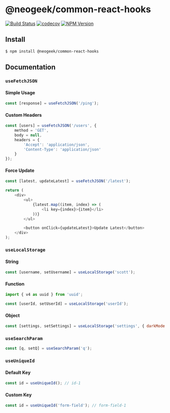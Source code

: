 # @neogeek/common-react-hooks

[![Build Status](https://travis-ci.com/neogeek/common-react-hooks.svg?branch=master)](https://travis-ci.com/neogeek/common-react-hooks)
[![codecov](https://codecov.io/gh/neogeek/common-react-hooks/branch/master/graph/badge.svg)](https://codecov.io/gh/neogeek/common-react-hooks)
[![NPM Version](http://img.shields.io/npm/v/@neogeek/common-react-hooks.svg?style=flat)](https://www.npmjs.org/package/@neogeek/common-react-hooks)

## Install

```bash
$ npm install @neogeek/common-react-hooks
```

## Documentation

### `useFetchJSON`

#### Simple Usage

```javascript
const [response] = useFetchJSON('/ping');
```

#### Custom Headers

```javascript
const [users] = useFetchJSON('/users', {
    method = 'GET',
    body = null,
    headers = {
        'Accept': 'application/json',
        'Content-Type': 'application/json'
    }
});
```

#### Force Update

```javascript
const [latest, updateLatest] = useFetchJSON('/latest');

return (
    <div>
        <ul>
            {latest.map((item, index) => (
                <li key={index}>{item}</li>
            ))}
        </ul>

        <button onClick={updateLatest}>Update Latest</button>
    </div>
);
```

### `useLocalStorage`

#### String

```javascript
const [username, setUsername] = useLocalStorage('scott');
```

#### Function

```javascript
import { v4 as uuid } from 'uuid';

const [userId, setUserId] = useLocalStorage('userId');
```

#### Object

```javascript
const [settings, setSettings] = useLocalStorage('settings', { darkMode: true });
```

### `useSearchParam`

```javascript
const [q, setQ] = useSearchParam('q');
```

### `useUniqueId`

#### Default Key

```javascript
const id = useUniqueId(); // id-1
```

#### Custom Key

```javascript
const id = useUniqueId('form-field'); // form-field-1
```
